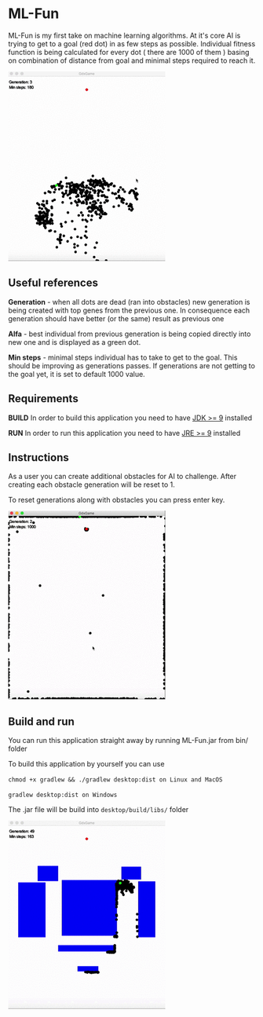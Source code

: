 # ML-Fun

ML-Fun is my first take on machine learning algorithms. At it's core AI is trying to get to a goal (red dot) in as few steps as possible. Individual fitness function is being calculated for every dot ( there are 1000 of them ) basing on combination of distance from goal and minimal steps required to reach it.

![screenshot](https://github.com/gosu94/ML-Fun/blob/master/ml2.gif?raw=true)


## Useful references

**Generation** - when all dots are dead (ran into obstacles) new generation is being created with top genes from the previous one. In consequence each generation should have better (or the same) result as previous one

**Alfa** - best individual from previous generation is being copied directly into new one and is displayed as a green dot.

**Min steps** - minimal steps individual has to take to get to the goal. This should be improving as generations passes. If generations are not getting to the goal yet, it is set to default 1000 value.

## Requirements

**BUILD**
In order to build this application you need to have [JDK >= 9](http://www.oracle.com/technetwork/java/javase/downloads/jdk10-downloads-4416644.html) installed

**RUN**
In order to run this application you need to have [JRE >= 9](http://www.oracle.com/technetwork/java/javase/downloads/jre10-downloads-4417026.html) installed

## Instructions
As a user you can create additional obstacles for AI to challenge. After creating each obstacle generation will be reset to 1.

To reset generations along with obstacles you can press enter key.


![screenshot](https://github.com/gosu94/ML-Fun/blob/master/ml3.gif?raw=true)


## Build and run

You can run this application straight away by running ML-Fun.jar from bin/ folder

To build this application by yourself you can use 

`chmod +x gradlew && ./gradlew desktop:dist on Linux and MacOS`

`gradlew desktop:dist on Windows`

The .jar file will be build into `desktop/build/libs/` folder


![screenshot](https://github.com/gosu94/ML-Fun/blob/master/ml1.gif?raw=true)
